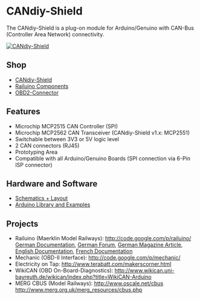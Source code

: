 # CANdiy-Shield
The CANdiy-Shield is a plug-on module for Arduino/Genuino with CAN-Bus (Controller Area Network) connectivity.

[![CANdiy-Shield](https://github.com/watterott/CANdiy-Shield/raw/master/hardware/CANdiy-Shield_v13.jpg)](http://www.watterott.com/en/Arduino-CANdiy-Shield)


## Shop
* [CANdiy-Shield](http://www.watterott.com/en/Arduino-CANdiy-Shield)
* [Railuino Components](http://www.watterott.com/en/Railuino-components)
* [OBD2-Connector](http://www.watterott.com/en/OBD2-Connector-With-PCB)


## Features
* Microchip MCP2515 CAN Controller (SPI)
* Microchip MCP2562 CAN Transceiver (CANdiy-Shield v1.x: MCP2551)
* Switchable between 3V3 or 5V logic level
* 2 CAN connectors (RJ45)
* Prototyping Area
* Compatible with all Arduino/Genuino Boards (SPI connection via 6-Pin ISP connector)


## Hardware and Software
* [Schematics + Layout](https://github.com/watterott/CANdiy-Shield/tree/master/hardware)
* [Arduino Library and Examples](https://github.com/watterott/Arduino-Libs)


## Projects
* Railuino (Maerklin Model Railways): http://code.google.com/p/railuino/
  [German Documentation](https://railuino.googlecode.com/files/2013-08-01-Railuino-Directors-Cut.pdf),
  [German Forum](http://www.stummiforum.de/viewtopic.php?t=90072),
  [German Magazine Article](https://shop.heise.de/katalog/ct-hardware-hacks-1-2013),
  [English Documentation](http://www.yaasan.mints.ne.jp/railuino.html),
  [French Documentation](http://mchobby.be/wiki/index.php?title=Railuino)
* Mechanic (OBD-II Interface): http://code.google.com/p/mechanic/
* Electricity on Tap: http://www.terabatt.com/makerscorner.html
* WikiCAN (OBD On-Board-Diagnostics): http://www.wikican.uni-bayreuth.de/wikican/index.php?title=WikiCAN-Arduino
* MERG CBUS (Model Railways): http://www.oscale.net/cbus http://www.merg.org.uk/merg_resources/cbus.php
